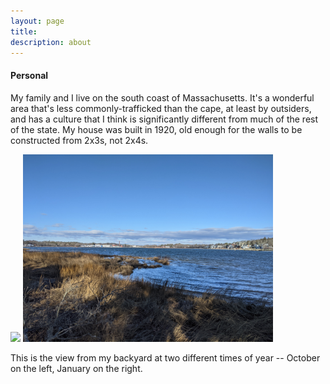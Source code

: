```yaml
---
layout: page
title:      
description: about 
---
```



#### Personal

My family and I live on the south coast of Massachusetts. 
It's a wonderful area that's less commonly-trafficked than the cape, at least by outsiders, and has a culture that I think is 
significantly different from much of the rest of the state. My house was built in 1920, old enough for the walls to be constructed from 
2x3s, not 2x4s. 

<p float="left">
  <img src="../photos/october-water.jpg" width="400" />
  <img src="../photos/january-water.jpg" width="400" /> 
</p>
This is the view from my backyard at two different times of year -- October on the left, January on the right. 